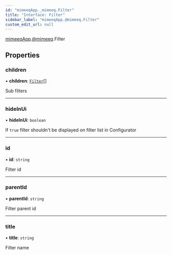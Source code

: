 ```yaml
---
id: "mimeeqApp._mimeeq.Filter"
title: "Interface: Filter"
sidebar_label: "mimeeqApp.@mimeeq.Filter"
custom_edit_url: null
---
```


[mimeeqApp](../modules/mimeeqApp.md).[@mimeeq](../namespaces/mimeeqApp._mimeeq.md).Filter

## Properties

### children

• **children**: [`Filter`](mimeeqApp._mimeeq.Filter.md)[]

Sub filters

___

### hideInUi

• **hideInUi**: `boolean`

If `true` filter shouldn't be displayed on filter list in Configurator

___

### id

• **id**: `string`

Filter id

___

### parentId

• **parentId**: `string`

Filter parent id

___

### title

• **title**: `string`

Filter name
